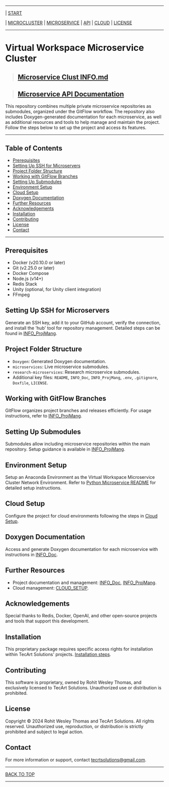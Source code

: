 
---
| [START](README.md)

| [MICROCLUSTER](microservers/INFO.md)
| [MICROSERVICE](INFO_PROJMANG.md)
| [API](INFO_DOC.md)
| [CLOUD](INFO_CLOUD.md)
| [LICENSE](LICENSE.md)

---

# Virtual Workspace Microservice Cluster 


>## [Microservice Clust INFO.md](microservers/INFO.md)

>## [Microservice API Documentation ](\Doxygen\html\index.html)

This repository combines multiple private microservice repositories as submodules, organized under the GitFlow workflow. The repository also includes Doxygen-generated documentation for each microservice, as well as additional resources and tools to help manage and maintain the project. Follow the steps below to set up the project and access its features.

---

## Table of Contents

- [Prerequisites](#prerequisites)
- [Setting Up SSH for Microservers](#setting-up-ssh-for-microservers)
- [Project Folder Structure](#project-folder-structure)
- [Working with GitFlow Branches](#working-with-gitflow-branches)
- [Setting Up Submodules](#setting-up-submodules)
- [Environment Setup](#environment-setup)
- [Cloud Setup](#cloud-setup)
- [Doxygen Documentation](#doxygen-documentation)
- [Further Resources](#further-resources)
- [Acknowledgements](#acknowledgements)
- [Installation](#installation)
- [Contributing](#contributing)
- [License](#license)
- [Contact](#contact)

---

## Prerequisites

- Docker (v20.10.0 or later)
- Git (v2.25.0 or later)
- Docker Compose
- Node.js (v14+)
- Redis Stack
- Unity (optional, for Unity client integration)
- FFmpeg

## Setting Up SSH for Microservers

Generate an SSH key, add it to your GitHub account, verify the connection, and install the 'hub' tool for repository management. Detailed steps can be found in [INFO_ProjMang](INFO_PROJMANG.md).

## Project Folder Structure

- `Doxygen`: Generated Doxygen documentation.
- `microservices`: Live microservice submodules.
- `research-microservices`: Research microservice submodules.
- Additional key files: `README`, `INFO_Doc`, `INFO_ProjMang`, `.env`, `.gitignore`, `Doxfile`, `LICENSE`.

## Working with GitFlow Branches

GitFlow organizes project branches and releases efficiently. For usage instructions, refer to [INFO_ProjMang](INFO_PROJMANG.md).

## Setting Up Submodules

Submodules allow including microservice repositories within the main repository. Setup guidance is available in [INFO_ProjMang](INFO_PROJMANG.md).

## Environment Setup

Setup an Anaconda Environment as the Virtual Workspace Microservice Cluster Network Environment. Refer to [Python Microservice README](microservers/python-microserver/README.md) for detailed setup instructions.

## Cloud Setup

Configure the project for cloud environments following the steps in [Cloud Setup](INFO_CLOUD.md).

## Doxygen Documentation

Access and generate Doxygen documentation for each microservice with instructions in [INFO_Doc](INFO_DOC.md).

## Further Resources

- Project documentation and management: [INFO_Doc](INFO_DOC.md), [INFO_ProjMang](INFO_PROJMANG.md).
- Cloud management: [CLOUD_SETUP](INFO_CLOUD.md).

## Acknowledgements

Special thanks to Redis, Docker, OpenAI, and other open-source projects and tools that support this development.

## Installation

This proprietary package requires specific access rights for installation within TecArt Solutions' projects. [Installation steps](#installation).

## Contributing

This software is proprietary, owned by Rohit Wesley Thomas, and exclusively licensed to TecArt Solutions. Unauthorized use or distribution is prohibited.

## License

Copyright © 2024 Rohit Wesley Thomas and TecArt Solutions. All rights reserved. Unauthorized use, reproduction, or distribution is strictly prohibited and subject to legal action.

## Contact

For more information or support, contact [tecrtsolutions@gmail.com](mailto:tecrtsolutions@gmail.com).

---

[BACK TO TOP](#virtual-workspace-microservice-cluster)

---